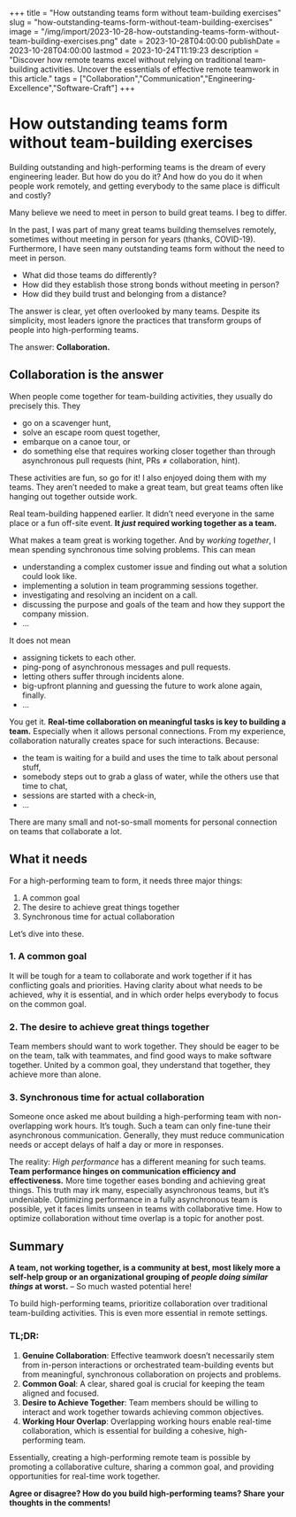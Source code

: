 +++
title = "How outstanding teams form without team-building exercises"
slug = "how-outstanding-teams-form-without-team-building-exercises"
image = "/img/import/2023-10-28-how-outstanding-teams-form-without-team-building-exercises.png"
date = 2023-10-28T04:00:00
publishDate = 2023-10-28T04:00:00
lastmod = 2023-10-24T11:19:23
description = "Discover how remote teams excel without relying on traditional team-building activities. Uncover the essentials of effective remote teamwork in this article."
tags = ["Collaboration","Communication","Engineering-Excellence","Software-Craft"]
+++
# How outstanding teams form without team-building exercises

Building outstanding and high-performing teams is the dream of every engineering leader. But how do you do it? And how do you do it when people work remotely, and getting everybody to the same place is difficult and costly?

Many believe we need to meet in person to build great teams. I beg to differ. 

In the past, I was part of many great teams building themselves remotely, sometimes without meeting in person for years (thanks, COVID-19). Furthermore, I have seen many outstanding teams form without the need to meet in person.

* What did those teams do differently?
* How did they establish those strong bonds without meeting in person?
* How did they build trust and belonging from a distance?

The answer is clear, yet often overlooked by many teams. Despite its simplicity, most leaders ignore the practices that transform groups of people into high-performing teams.

The answer: **Collaboration.**

## Collaboration is the answer

When people come together for team-building activities, they usually do precisely this. They

* go on a scavenger hunt,
* solve an escape room quest together,
* embarque on a canoe tour, or
* do something else that requires working closer together than through asynchronous pull requests (hint, PRs ≠ collaboration, hint).

These activities are fun, so go for it! I also enjoyed doing them with my teams. They aren’t needed to make a great team, but great teams often like hanging out together outside work.

Real team-building happened earlier. It didn’t need everyone in the same place or a fun off-site event. **It _just_ required working together as a team.**

What makes a team great is working together. And by _working together_, I mean spending synchronous time solving problems. This can mean 

* understanding a complex customer issue and finding out what a solution could look like.
* implementing a solution in team programming sessions together.
* investigating and resolving an incident on a call.
* discussing the purpose and goals of the team and how they support the company mission.
* …

It does not mean

* assigning tickets to each other.
* ping-pong of asynchronous messages and pull requests.
* letting others suffer through incidents alone.
* big-upfront planning and guessing the future to work alone again, finally.
* …

You get it. **Real-time collaboration on meaningful tasks is key to building a team.** Especially when it allows personal connections. From my experience, collaboration naturally creates space for such interactions. Because:

* the team is waiting for a build and uses the time to talk about personal stuff,
* somebody steps out to grab a glass of water, while the others use that time to chat,
* sessions are started with a check-in,
* …

There are many small and not-so-small moments for personal connection on teams that collaborate a lot.

## What it needs

For a high-performing team to form, it needs three major things:

1. A common goal
2. The desire to achieve great things together
3. Synchronous time for actual collaboration

Let’s dive into these.

### 1\. A common goal

It will be tough for a team to collaborate and work together if it has conflicting goals and priorities. Having clarity about what needs to be achieved, why it is essential, and in which order helps everybody to focus on the common goal.

### 2\. The desire to achieve great things together

Team members should want to work together. They should be eager to be on the team, talk with teammates, and find good ways to make software together. United by a common goal, they understand that together, they achieve more than alone.

### 3\. Synchronous time for actual collaboration

Someone once asked me about building a high-performing team with non-overlapping work hours. It’s tough. Such a team can only fine-tune their asynchronous communication. Generally, they must reduce communication needs or accept delays of half a day or more in responses.

The reality: _High performance_ has a different meaning for such teams. **Team performance hinges on communication efficiency and effectiveness.** More time together eases bonding and achieving great things. This truth may irk many, especially asynchronous teams, but it’s undeniable. Optimizing performance in a fully asynchronous team is possible, yet it faces limits unseen in teams with collaborative time. How to optimize collaboration without time overlap is a topic for another post.

## Summary

**A team, not working together, is a community at best, most likely more a self-help group or an organizational grouping of _people doing similar things_ at worst.** – So much wasted potential here!

To build high-performing teams, prioritize collaboration over traditional team-building activities. This is even more essential in remote settings. 

### TL;DR:

1. **Genuine Collaboration**: Effective teamwork doesn’t necessarily stem from in-person interactions or orchestrated team-building events but from meaningful, synchronous collaboration on projects and problems.
2. **Common Goal**: A clear, shared goal is crucial for keeping the team aligned and focused.
3. **Desire to Achieve Together**: Team members should be willing to interact and work together towards achieving common objectives.
4. **Working Hour Overlap**: Overlapping working hours enable real-time collaboration, which is essential for building a cohesive, high-performing team.

Essentially, creating a high-performing remote team is possible by promoting a collaborative culture, sharing a common goal, and providing opportunities for real-time work together.

**Agree or disagree? How do you build high-performing teams? Share your thoughts in the comments!**